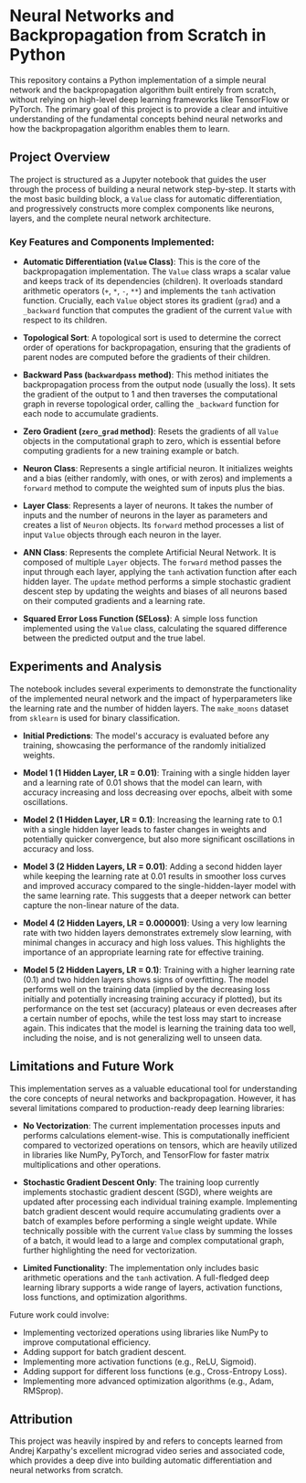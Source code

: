 # Neural Networks and Backpropagation from Scratch in Python

This repository contains a Python implementation of a simple neural network and the backpropagation algorithm built entirely from scratch, without relying on high-level deep learning frameworks like TensorFlow or PyTorch. The primary goal of this project is to provide a clear and intuitive understanding of the fundamental concepts behind neural networks and how the backpropagation algorithm enables them to learn.

## Project Overview

The project is structured as a Jupyter notebook that guides the user through the process of building a neural network step-by-step. It starts with the most basic building block, a `Value` class for automatic differentiation, and progressively constructs more complex components like neurons, layers, and the complete neural network architecture.

### Key Features and Components Implemented:

* **Automatic Differentiation (`Value` Class)**:
    This is the core of the backpropagation implementation. The `Value` class wraps a scalar value and keeps track of its dependencies (children). It overloads standard arithmetic operators (`+`, `*`, `-`, `**`) and implements the `tanh` activation function. Crucially, each `Value` object stores its gradient (`grad`) and a `_backward` function that computes the gradient of the current `Value` with respect to its children.

* **Topological Sort**:
    A topological sort is used to determine the correct order of operations for backpropagation, ensuring that the gradients of parent nodes are computed before the gradients of their children.

* **Backward Pass (`backwardpass` method)**:
    This method initiates the backpropagation process from the output node (usually the loss). It sets the gradient of the output to 1 and then traverses the computational graph in reverse topological order, calling the `_backward` function for each node to accumulate gradients.

* **Zero Gradient (`zero_grad` method)**:
    Resets the gradients of all `Value` objects in the computational graph to zero, which is essential before computing gradients for a new training example or batch.

* **Neuron Class**:
    Represents a single artificial neuron. It initializes weights and a bias (either randomly, with ones, or with zeros) and implements a `forward` method to compute the weighted sum of inputs plus the bias.

* **Layer Class**:
    Represents a layer of neurons. It takes the number of inputs and the number of neurons in the layer as parameters and creates a list of `Neuron` objects. Its `forward` method processes a list of input `Value` objects through each neuron in the layer.

* **ANN Class**:
    Represents the complete Artificial Neural Network. It is composed of multiple `Layer` objects. The `forward` method passes the input through each layer, applying the `tanh` activation function after each hidden layer. The `update` method performs a simple stochastic gradient descent step by updating the weights and biases of all neurons based on their computed gradients and a learning rate.

* **Squared Error Loss Function (SELoss)**:
    A simple loss function implemented using the `Value` class, calculating the squared difference between the predicted output and the true label.

## Experiments and Analysis

The notebook includes several experiments to demonstrate the functionality of the implemented neural network and the impact of hyperparameters like the learning rate and the number of hidden layers. The `make_moons` dataset from `sklearn` is used for binary classification.

* **Initial Predictions**:
    The model's accuracy is evaluated before any training, showcasing the performance of the randomly initialized weights.

* **Model 1 (1 Hidden Layer, LR = 0.01)**:
    Training with a single hidden layer and a learning rate of 0.01 shows that the model can learn, with accuracy increasing and loss decreasing over epochs, albeit with some oscillations.

* **Model 2 (1 Hidden Layer, LR = 0.1)**:
    Increasing the learning rate to 0.1 with a single hidden layer leads to faster changes in weights and potentially quicker convergence, but also more significant oscillations in accuracy and loss.

* **Model 3 (2 Hidden Layers, LR = 0.01)**:
    Adding a second hidden layer while keeping the learning rate at 0.01 results in smoother loss curves and improved accuracy compared to the single-hidden-layer model with the same learning rate. This suggests that a deeper network can better capture the non-linear nature of the data.

* **Model 4 (2 Hidden Layers, LR = 0.000001)**:
    Using a very low learning rate with two hidden layers demonstrates extremely slow learning, with minimal changes in accuracy and high loss values. This highlights the importance of an appropriate learning rate for effective training.

* **Model 5 (2 Hidden Layers, LR = 0.1)**:
    Training with a higher learning rate (0.1) and two hidden layers shows signs of overfitting. The model performs well on the training data (implied by the decreasing loss initially and potentially increasing training accuracy if plotted), but its performance on the test set (accuracy) plateaus or even decreases after a certain number of epochs, while the test loss may start to increase again. This indicates that the model is learning the training data too well, including the noise, and is not generalizing well to unseen data.

## Limitations and Future Work

This implementation serves as a valuable educational tool for understanding the core concepts of neural networks and backpropagation. However, it has several limitations compared to production-ready deep learning libraries:

* **No Vectorization**:
    The current implementation processes inputs and performs calculations element-wise. This is computationally inefficient compared to vectorized operations on tensors, which are heavily utilized in libraries like NumPy, PyTorch, and TensorFlow for faster matrix multiplications and other operations.

* **Stochastic Gradient Descent Only**:
    The training loop currently implements stochastic gradient descent (SGD), where weights are updated after processing each individual training example. Implementing batch gradient descent would require accumulating gradients over a batch of examples before performing a single weight update. While technically possible with the current `Value` class by summing the losses of a batch, it would lead to a large and complex computational graph, further highlighting the need for vectorization.

* **Limited Functionality**:
    The implementation only includes basic arithmetic operations and the `tanh` activation. A full-fledged deep learning library supports a wide range of layers, activation functions, loss functions, and optimization algorithms.

Future work could involve:

* Implementing vectorized operations using libraries like NumPy to improve computational efficiency.
* Adding support for batch gradient descent.
* Implementing more activation functions (e.g., ReLU, Sigmoid).
* Adding support for different loss functions (e.g., Cross-Entropy Loss).
* Implementing more advanced optimization algorithms (e.g., Adam, RMSprop).

## Attribution

This project was heavily inspired by and refers to concepts learned from Andrej Karpathy's excellent micrograd video series and associated code, which provides a deep dive into building automatic differentiation and neural networks from scratch.
